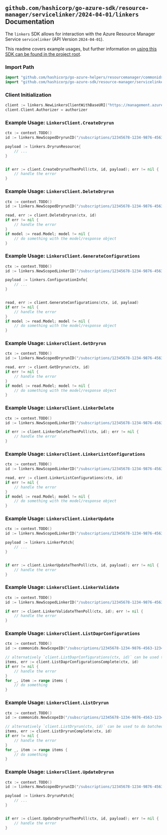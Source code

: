 
## `github.com/hashicorp/go-azure-sdk/resource-manager/servicelinker/2024-04-01/linkers` Documentation

The `linkers` SDK allows for interaction with the Azure Resource Manager Service `servicelinker` (API Version `2024-04-01`).

This readme covers example usages, but further information on [using this SDK can be found in the project root](https://github.com/hashicorp/go-azure-sdk/tree/main/docs).

### Import Path

```go
import "github.com/hashicorp/go-azure-helpers/resourcemanager/commonids"
import "github.com/hashicorp/go-azure-sdk/resource-manager/servicelinker/2024-04-01/linkers"
```


### Client Initialization

```go
client := linkers.NewLinkersClientWithBaseURI("https://management.azure.com")
client.Client.Authorizer = authorizer
```


### Example Usage: `LinkersClient.CreateDryrun`

```go
ctx := context.TODO()
id := linkers.NewScopedDryrunID("/subscriptions/12345678-1234-9876-4563-123456789012/resourceGroups/some-resource-group", "dryrunValue")

payload := linkers.DryrunResource{
	// ...
}


if err := client.CreateDryrunThenPoll(ctx, id, payload); err != nil {
	// handle the error
}
```


### Example Usage: `LinkersClient.DeleteDryrun`

```go
ctx := context.TODO()
id := linkers.NewScopedDryrunID("/subscriptions/12345678-1234-9876-4563-123456789012/resourceGroups/some-resource-group", "dryrunValue")

read, err := client.DeleteDryrun(ctx, id)
if err != nil {
	// handle the error
}
if model := read.Model; model != nil {
	// do something with the model/response object
}
```


### Example Usage: `LinkersClient.GenerateConfigurations`

```go
ctx := context.TODO()
id := linkers.NewScopedLinkerID("/subscriptions/12345678-1234-9876-4563-123456789012/resourceGroups/some-resource-group", "linkerValue")

payload := linkers.ConfigurationInfo{
	// ...
}


read, err := client.GenerateConfigurations(ctx, id, payload)
if err != nil {
	// handle the error
}
if model := read.Model; model != nil {
	// do something with the model/response object
}
```


### Example Usage: `LinkersClient.GetDryrun`

```go
ctx := context.TODO()
id := linkers.NewScopedDryrunID("/subscriptions/12345678-1234-9876-4563-123456789012/resourceGroups/some-resource-group", "dryrunValue")

read, err := client.GetDryrun(ctx, id)
if err != nil {
	// handle the error
}
if model := read.Model; model != nil {
	// do something with the model/response object
}
```


### Example Usage: `LinkersClient.LinkerDelete`

```go
ctx := context.TODO()
id := linkers.NewScopedLinkerID("/subscriptions/12345678-1234-9876-4563-123456789012/resourceGroups/some-resource-group", "linkerValue")

if err := client.LinkerDeleteThenPoll(ctx, id); err != nil {
	// handle the error
}
```


### Example Usage: `LinkersClient.LinkerListConfigurations`

```go
ctx := context.TODO()
id := linkers.NewScopedLinkerID("/subscriptions/12345678-1234-9876-4563-123456789012/resourceGroups/some-resource-group", "linkerValue")

read, err := client.LinkerListConfigurations(ctx, id)
if err != nil {
	// handle the error
}
if model := read.Model; model != nil {
	// do something with the model/response object
}
```


### Example Usage: `LinkersClient.LinkerUpdate`

```go
ctx := context.TODO()
id := linkers.NewScopedLinkerID("/subscriptions/12345678-1234-9876-4563-123456789012/resourceGroups/some-resource-group", "linkerValue")

payload := linkers.LinkerPatch{
	// ...
}


if err := client.LinkerUpdateThenPoll(ctx, id, payload); err != nil {
	// handle the error
}
```


### Example Usage: `LinkersClient.LinkerValidate`

```go
ctx := context.TODO()
id := linkers.NewScopedLinkerID("/subscriptions/12345678-1234-9876-4563-123456789012/resourceGroups/some-resource-group", "linkerValue")

if err := client.LinkerValidateThenPoll(ctx, id); err != nil {
	// handle the error
}
```


### Example Usage: `LinkersClient.ListDaprConfigurations`

```go
ctx := context.TODO()
id := commonids.NewScopeID("/subscriptions/12345678-1234-9876-4563-123456789012/resourceGroups/some-resource-group")

// alternatively `client.ListDaprConfigurations(ctx, id)` can be used to do batched pagination
items, err := client.ListDaprConfigurationsComplete(ctx, id)
if err != nil {
	// handle the error
}
for _, item := range items {
	// do something
}
```


### Example Usage: `LinkersClient.ListDryrun`

```go
ctx := context.TODO()
id := commonids.NewScopeID("/subscriptions/12345678-1234-9876-4563-123456789012/resourceGroups/some-resource-group")

// alternatively `client.ListDryrun(ctx, id)` can be used to do batched pagination
items, err := client.ListDryrunComplete(ctx, id)
if err != nil {
	// handle the error
}
for _, item := range items {
	// do something
}
```


### Example Usage: `LinkersClient.UpdateDryrun`

```go
ctx := context.TODO()
id := linkers.NewScopedDryrunID("/subscriptions/12345678-1234-9876-4563-123456789012/resourceGroups/some-resource-group", "dryrunValue")

payload := linkers.DryrunPatch{
	// ...
}


if err := client.UpdateDryrunThenPoll(ctx, id, payload); err != nil {
	// handle the error
}
```
